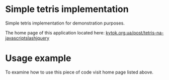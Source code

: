 # Simple tetris implementation

Simple tetris implementation for demonstration purposes.

The home page of this application located here: [kytok.org.ua/post/tetris-na-javascriptslashjquery](http://kytok.org.ua/post/tetris-na-javascriptslashjquery)

# Usage example 

To examine how to use this piece of code visit home page listed above.


